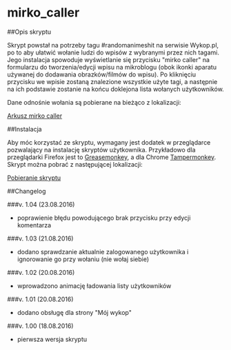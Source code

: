 # mirko_caller

##Opis skryptu

Skrypt powstał na potrzeby tagu #randomanimeshit na serwisie Wykop.pl, po to aby ułatwić wołanie ludzi do wpisów z wybranymi przez nich tagami.
Jego instalacja spowoduje wyświetlanie się przycisku "mirko caller" na formularzu do tworzenia/edycji wpisu na mikroblogu (obok ikonki aparatu używanej do dodawania obrazków/filmów do wpisu).
Po kliknięciu przycisku we wpisie zostaną znalezione wszystkie użyte tagi, a następnie na ich podstawie zostanie na końcu doklejona lista wołanych użytkowników.

Dane odnośnie wołania są pobierane na bieżąco z lokalizacji:

[Arkusz mirko caller](https://docs.google.com/spreadsheets/d/1pJOE-61smYpsabKIQBLJdsrGr2bZa4-8tPINtv1EfQQ/pubhtml)

##Instalacja

Aby móc korzystać ze skryptu, wymagany jest dodatek w przeglądarce pozwalający na instalację skryptów użytkownika. Przykładowo dla przeglądarki Firefox jest to [Greasemonkey](https://addons.mozilla.org/pl/firefox/addon/greasemonkey/), a dla Chrome [Tampermonkey](https://chrome.google.com/webstore/detail/tampermonkey/dhdgffkkebhmkfjojejmpbldmpobfkfo).
Skrypt można pobrać z następującej lokalizacji:

[Pobieranie skryptu](https://raw.githubusercontent.com/toussaint1/mirko_caller/master/Mirko_caller.user.js)

##Changelog

###v. 1.04 (23.08.2016)
- poprawienie błędu powodującego brak przycisku przy edycji komentarza

###v. 1.03 (21.08.2016)
- dodano sprawdzanie aktualnie zalogowanego użytkownika i ignorowanie go przy wołaniu (nie wołaj siebie)

###v. 1.02 (20.08.2016)
- wprowadzono animację ładowania listy użytkowników

###v. 1.01 (20.08.2016)
- dodano obsługę dla strony "Mój wykop"

###v. 1.00 (18.08.2016)
- pierwsza wersja skryptu
